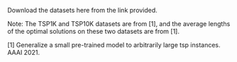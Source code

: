 Download the datasets here from the link provided.

Note: The TSP1K and TSP10K datasets are from [1], and the average lengths of the optimal solutions on these two datasets are from [1].

[1] Generalize a small pre-trained model to arbitrarily large tsp instances. AAAI 2021.
